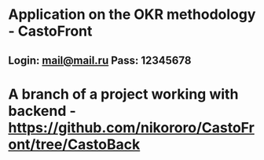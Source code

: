 # Application on the OKR methodology - CastoFront 
## Login: mail@mail.ru  Pass: 12345678

# A branch of a project working with backend - https://github.com/nikororo/CastoFront/tree/CastoBack
